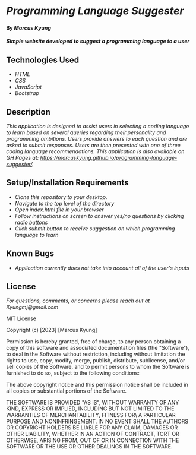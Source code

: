 # _Programming Language Suggester_

#### By _**Marcus Kyung**_

#### _Simple website developed to suggest a programming language to a user_

## Technologies Used

* _HTML_
* _CSS_
* _JavaScript_
* _Bootstrap_

## Description

_This application is designed to assist users in selecting a coding language to learn based on several queries regarding their personality and programming ambitions. Users provide answers to each question and are asked to submit responses. Users are then presented with one of three coding language recommendations. This application is also available on GH Pages at: https://marcuskyung.github.io/programming-language-suggester/._

## Setup/Installation Requirements

* _Clone this repository to your desktop._
* _Navigate to the top level of the directory_
* _Open index.html file in your browser_
* _Follow instructions on screen to answer yes/no questions by clicking radio buttons_
* _Click submit button to receive suggestion on which programming language to learn_

## Known Bugs

* _Application currently does not take into account all of the user's inputs_

## License

_For questions, comments, or concerns please reach out at Kyungmj@gmail.com_

MIT License

Copyright (c) [2023] [Marcus Kyung]

Permission is hereby granted, free of charge, to any person obtaining a copy of this software and associated documentation files (the "Software"), to deal
in the Software without restriction, including without limitation the rights to use, copy, modify, merge, publish, distribute, sublicense, and/or sell copies of the Software, and to permit persons to whom the Software is furnished to do so, subject to the following conditions: 

The above copyright notice and this permission notice shall be included in all copies or substantial portions of the Software.

THE SOFTWARE IS PROVIDED "AS IS", WITHOUT WARRANTY OF ANY KIND, EXPRESS OR IMPLIED, INCLUDING BUT NOT LIMITED TO THE WARRANTIES OF MERCHANTABILITY, FITNESS FOR\ A PARTICULAR PURPOSE AND NONINFRINGEMENT. IN NO EVENT SHALL THE AUTHORS OR COPYRIGHT HOLDERS BE LIABLE FOR ANY CLAIM, DAMAGES OR OTHER LIABILITY, WHETHER IN AN ACTION OF CONTRACT, TORT OR OTHERWISE, ARISING FROM, OUT OF OR IN CONNECTION WITH THE SOFTWARE OR THE USE OR OTHER DEALINGS IN THE SOFTWARE.